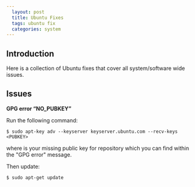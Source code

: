```yaml
---
  layout: post
  title: Ubuntu Fixes
  tags: ubuntu fix
  categories: system
---
```


## Introduction

Here is a collection of Ubuntu fixes that cover all system/software wide issues.<!--excerpt-->

## Issues

**GPG error “NO_PUBKEY”**

Run the following command:

```
$ sudo apt-key adv --keyserver keyserver.ubuntu.com --recv-keys <PUBKEY>
```

where <PUBKEY> is your missing public key for repository which you can find within the "GPG error" message.

Then update:

```
$ sudo apt-get update
```
